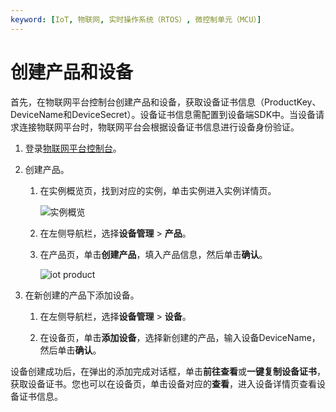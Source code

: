```yaml
---
keyword: [IoT, 物联网, 实时操作系统（RTOS）, 微控制单元（MCU）]
---
```


# 创建产品和设备

首先，在物联网平台控制台创建产品和设备，获取设备证书信息（ProductKey、DeviceName和DeviceSecret）。设备证书信息需配置到设备端SDK中。当设备请求连接物联网平台时，物联网平台会根据设备证书信息进行设备身份验证。

1.  登录[物联网平台控制台](http://iot.console.aliyun.com/)。

2.  创建产品。

    1.  在实例概览页，找到对应的实例，单击实例进入实例详情页。

        ![实例概览](https://static-aliyun-doc.oss-cn-hangzhou.aliyuncs.com/assets/img/zh-CN/9275903061/p174584.png)

    2.  在左侧导航栏，选择**设备管理** \> **产品**。

    3.  在产品页，单击**创建产品**，填入产品信息，然后单击**确认**。

        ![iot product](https://static-aliyun-doc.oss-cn-hangzhou.aliyuncs.com/assets/img/zh-CN/5331649951/p68110.png)

3.  在新创建的产品下添加设备。

    1.  在左侧导航栏，选择**设备管理** \> **设备**。

    2.  在设备页，单击**添加设备**，选择新创建的产品，输入设备DeviceName，然后单击**确认**。


设备创建成功后，在弹出的添加完成对话框，单击**前往查看**或**一键复制设备证书**，获取设备证书。您也可以在设备页，单击设备对应的**查看**，进入设备详情页查看设备证书信息。

